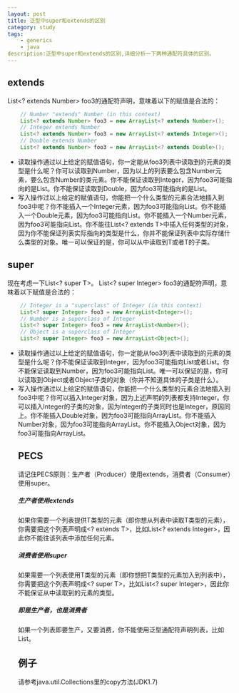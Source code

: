 ```yaml
---
layout: post
title: 泛型中super和extends的区别
category: study
tags:
    - generics
    - java
description:泛型中super和extends的区别,详细分析一下两种通配符具体的区别。
---
```


## extends

List<? extends Number> foo3的通配符声明，意味着以下的赋值是合法的：

```java
	// Number "extends" Number (in this context)
	List<? extends Number> foo3 = new ArrayList<? extends Number>(); 
	// Integer extends Number
	List<? extends Number> foo3 = new ArrayList<? extends Integer>();
	// Double extends Number
	List<? extends Number> foo3 = new ArrayList<? extends Double>();
```

* 读取操作通过以上给定的赋值语句，你一定能从foo3列表中读取到的元素的类型是什么呢？你可以读取到Number，因为以上的列表要么包含Number元素，要么包含Number的类元素。你不能保证读取到Integer，因为foo3可能指向的是List<Double>。你不能保证读取到Double，因为foo3可能指向的是List<Integer>。
* 写入操作过以上给定的赋值语句，你能把一个什么类型的元素合法地插入到foo3中呢？你不能插入一个Integer元素，因为foo3可能指向List<Double>。你不能插入一个Double元素，因为foo3可能指向List<Integer>。你不能插入一个Number元素，因为foo3可能指向List<Integer>。你不能往List<? extends T>中插入任何类型的对象，因为你不能保证列表实际指向的类型是什么，你并不能保证列表中实际存储什么类型的对象。唯一可以保证的是，你可以从中读取到T或者T的子类。

## super
	
现在考虑一下List<? super T>。
List<? super Integer> foo3的通配符声明，意味着以下赋值是合法的：

```java
	// Integer is a "superclass" of Integer (in this context)
	List<? super Integer> foo3 = new ArrayList<Integer>();
	// Number is a superclass of Integer
	List<? super Integer> foo3 = new ArrayList<Number>();
	// Object is a superclass of Integer
	List<? super Integer> foo3 = new ArrayList<Object>();
```

* 读取操作通过以上给定的赋值语句，你一定能从foo3列表中读取到的元素的类型是什么呢？你不能保证读取到Integer，因为foo3可能指向List<Number>或者List<Object>。你不能保证读取到Number，因为foo3可能指向List<Object>。唯一可以保证的是，你可以读取到Object或者Object子类的对象（你并不知道具体的子类是什么）。
* 写入操作通过以上给定的赋值语句，你能把一个什么类型的元素合法地插入到foo3中呢？你可以插入Integer对象，因为上述声明的列表都支持Integer。你可以插入Integer的子类的对象，因为Integer的子类同时也是Integer，原因同上。你不能插入Double对象，因为foo3可能指向ArrayList<Integer>。你不能插入Number对象，因为foo3可能指向ArrayList<Integer>。你不能插入Object对象，因为foo3可能指向ArrayList<Integer>。

## PECS

请记住PECS原则：生产者（Producer）使用extends，消费者（Consumer）使用super。

##### 生产者使用extends

如果你需要一个列表提供T类型的元素（即你想从列表中读取T类型的元素），你需要把这个列表声明成<? extends T>，比如List<? extends Integer>，因此你不能往该列表中添加任何元素。

##### 消费者使用super

如果需要一个列表使用T类型的元素（即你想把T类型的元素加入到列表中），你需要把这个列表声明成<? super T>，比如List<? super Integer>，因此你不能保证从中读取到的元素的类型。

##### 即是生产者，也是消费者

如果一个列表即要生产，又要消费，你不能使用泛型通配符声明列表，比如List<Integer>。

## 例子

请参考java.util.Collections里的copy方法(JDK1.7)